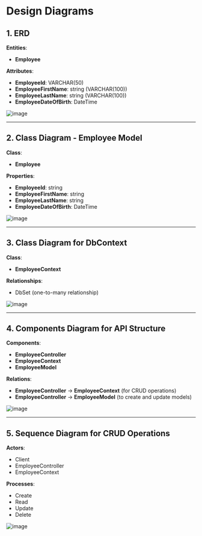 # Design Diagrams

## 1. ERD
**Entities**:
- **Employee**

**Attributes**:
- **EmployeeId**: VARCHAR(50)
- **EmployeeFirstName**: string (VARCHAR(100))
- **EmployeeLastName**: string (VARCHAR(100))
- **EmployeeDateOfBirth**: DateTime

![image](https://github.com/user-attachments/assets/0362914d-633e-4d6e-baf9-3c6326f2efd9)
  <!-- Replace with your image path -->

---

## 2. Class Diagram - Employee Model
**Class**:
- **Employee**

**Properties**:
- **EmployeeId**: string
- **EmployeeFirstName**: string
- **EmployeeLastName**: string
- **EmployeeDateOfBirth**: DateTime

![image](https://github.com/user-attachments/assets/21081814-83a6-4812-b937-f36bb5e421af)
  <!-- Replace with your image path -->

---

## 3. Class Diagram for DbContext
**Class**:
- **EmployeeContext**

**Relationships**:
- DbSet<Employee> (one-to-many relationship)

![image](https://github.com/user-attachments/assets/e640c8bf-c639-4897-a149-b84abbf719b6)
  <!-- Replace with your image path -->

---

## 4. Components Diagram for API Structure
**Components**:
- **EmployeeController**
- **EmployeeContext**
- **EmployeeModel**

**Relations**:
- **EmployeeController** → **EmployeeContext** (for CRUD operations)
- **EmployeeController** → **EmployeeModel** (to create and update models)

![image](https://github.com/user-attachments/assets/0b5e7ecb-afae-4982-a0b7-956cb6452148)
 <!-- Replace with your image path -->

---

## 5. Sequence Diagram for CRUD Operations
**Actors**:
- Client
- EmployeeController
- EmployeeContext

**Processes**:
- Create
- Read
- Update
- Delete

![image](https://github.com/user-attachments/assets/c00454b1-9b3c-495f-86d9-c1a60f72d895)
  <!-- Replace with your image path -->
